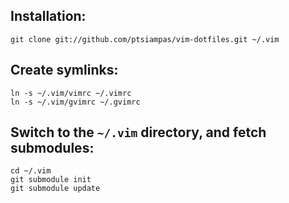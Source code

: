 ## Installation:

	git clone git://github.com/ptsiampas/vim-dotfiles.git ~/.vim

## Create symlinks:

	ln -s ~/.vim/vimrc ~/.vimrc
	ln -s ~/.vim/gvimrc ~/.gvimrc

## Switch to the `~/.vim` directory, and fetch submodules:

	cd ~/.vim
	git submodule init
	git submodule update
